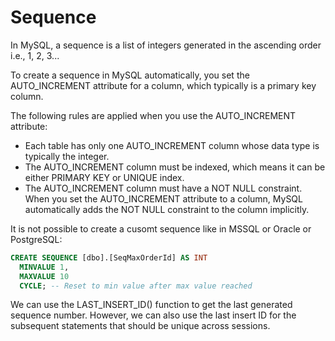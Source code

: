 # Sequence

In MySQL, a sequence is a list of integers generated in the ascending order i.e., 1, 2, 3...

To create a sequence in MySQL automatically, you set the AUTO_INCREMENT attribute for a column, which typically is a primary key column.

The following rules are applied when you use the AUTO_INCREMENT attribute:

* Each table has only one AUTO_INCREMENT column whose data type is typically the integer.
* The  AUTO_INCREMENT column must be indexed, which means it can be either PRIMARY KEY or UNIQUE index.
* The AUTO_INCREMENT column must have a NOT NULL constraint. When you set the AUTO_INCREMENT attribute to a column, MySQL automatically adds the NOT NULL  constraint to the column implicitly.

It is not possible to create a cusomt sequence like in MSSQL or Oracle or PostgreSQL:

```sql
CREATE SEQUENCE [dbo].[SeqMaxOrderId] AS INT
  MINVALUE 1,
  MAXVALUE 10
  CYCLE; -- Reset to min value after max value reached
```

We can use the LAST_INSERT_ID() function to get the last generated sequence number. However, we can also use the last insert ID for the subsequent statements that should be unique across sessions.
